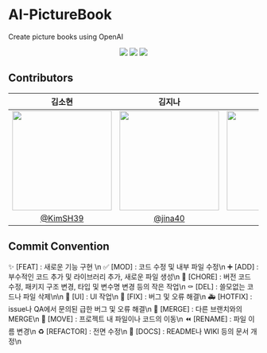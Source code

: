 # AI-PictureBook
Create picture books using OpenAI
<p align="center">
  <img src="https://github.com/MobileComputing-2023/AI-PictureBook/assets/80878955/023a861d-f599-4aec-9d48-6d0967939784">
  <img src="https://github.com/MobileComputing-2023/AI-PictureBook/assets/80878955/861bf3c9-3551-4102-97f2-fac04fc9f3af">
  <img src="https://github.com/MobileComputing-2023/AI-PictureBook/assets/80878955/21bdf82a-9aea-407e-ac2a-b60b31723558">
 </p>
 
## Contributors
|김소현|김지나|박성훈|최지현|
|:---:|:---:|:---:|:---:|
|<img src="https://github.com/MobileComputing-2023/AI-PictureBook/assets/80878955/566bb759-30fe-4d39-baef-9dbfc1f25f30" width="200px">|<img src="https://github.com/MobileComputing-2023/AI-PictureBook/assets/80878955/61a87085-5503-436e-96b2-19d42508ac9b" width="200px">|<img src="https://github.com/MobileComputing-2023/AI-PictureBook/assets/80878955/f5081611-6f00-4d71-bd23-296819f187db" width="200px">|<img src="https://github.com/MobileComputing-2023/AI-PictureBook/assets/80878955/1fc33c6f-15d5-4d90-b7fd-1038e176e86c" width="200px">|
|[@KimSH39](https://github.com/KimSH39)|[@jina40](https://github.com/jina4066)|[@houony](https://github.com/houony)|[@gus1043](https://github.com/gus1043)|


## Commit Convention
<p>
✨ [FEAT] : 새로운 기능 구현 \n
✅ [MOD] : 코드 수정 및 내부 파일 수정\n
➕ [ADD] : 부수적인 코드 추가 및 라이브러리 추가, 새로운 파일 생성\n
🎀 [CHORE] : 버전 코드 수정, 패키지 구조 변경, 타입 및 변수명 변경 등의 작은 작업\n
⚰️ [DEL] : 쓸모없는 코드나 파일 삭제\n\n
💄 [UI] : UI 작업\n
🔨 [FIX] : 버그 및 오류 해결\n
🚑️ [HOTFIX] : issue나 QA에서 문의된 급한 버그 및 오류 해결\n
🔀 [MERGE] : 다른 브랜치와의 MERGE\n
🚚 [MOVE] : 프로젝트 내 파일이나 코드의 이동\n
⏪️ [RENAME] : 파일 이름 변경\n
♻️ [REFACTOR] : 전면 수정\n
📝 [DOCS] : README나 WIKI 등의 문서 개정\n
</p>

